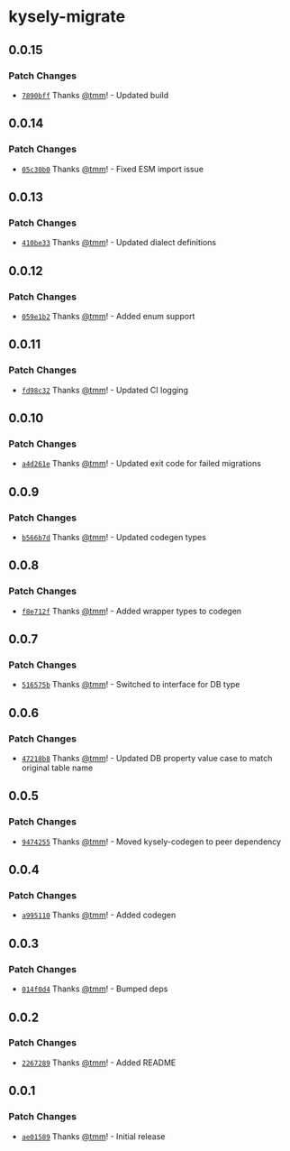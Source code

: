# kysely-migrate

## 0.0.15

### Patch Changes

- [`7890bff`](https://github.com/tmm/kysely-migrate/commit/7890bffe6f41f4e33b1eb6796e2494d96eee7e89) Thanks [@tmm](https://github.com/tmm)! - Updated build

## 0.0.14

### Patch Changes

- [`05c30b0`](https://github.com/tmm/kysely-migrate/commit/05c30b0cef8a417dd9dc2df27996c29f7e82ee75) Thanks [@tmm](https://github.com/tmm)! - Fixed ESM import issue

## 0.0.13

### Patch Changes

- [`410be33`](https://github.com/tmm/kysely-migrate/commit/410be33122dd3446a076621ee5f19926e620ae60) Thanks [@tmm](https://github.com/tmm)! - Updated dialect definitions

## 0.0.12

### Patch Changes

- [`059e1b2`](https://github.com/tmm/kysely-migrate/commit/059e1b27377a5e4f267ba95653586d2a588c9f88) Thanks [@tmm](https://github.com/tmm)! - Added enum support

## 0.0.11

### Patch Changes

- [`fd98c32`](https://github.com/tmm/kysely-migrate/commit/fd98c32d8e4ead2beb17fcfac332d62e74443a85) Thanks [@tmm](https://github.com/tmm)! - Updated CI logging

## 0.0.10

### Patch Changes

- [`a4d261e`](https://github.com/tmm/kysely-migrate/commit/a4d261e2a4cdf92015b9397f9b9894417d641fd5) Thanks [@tmm](https://github.com/tmm)! - Updated exit code for failed migrations

## 0.0.9

### Patch Changes

- [`b566b7d`](https://github.com/tmm/kysely-migrate/commit/b566b7d3e431ca02d4254ce765a962ed55908b66) Thanks [@tmm](https://github.com/tmm)! - Updated codegen types

## 0.0.8

### Patch Changes

- [`f8e712f`](https://github.com/tmm/kysely-migrate/commit/f8e712f910c3eee5e142c1fd3684fce7b8603da5) Thanks [@tmm](https://github.com/tmm)! - Added wrapper types to codegen

## 0.0.7

### Patch Changes

- [`516575b`](https://github.com/tmm/kysely-migrate/commit/516575b781c1aefc6832bc8e6818ec935fa57592) Thanks [@tmm](https://github.com/tmm)! - Switched to interface for DB type

## 0.0.6

### Patch Changes

- [`47218b8`](https://github.com/tmm/kysely-migrate/commit/47218b8a7b218cec1863b04e49f2276f984261a0) Thanks [@tmm](https://github.com/tmm)! - Updated DB property value case to match original table name

## 0.0.5

### Patch Changes

- [`9474255`](https://github.com/tmm/kysely-migrate/commit/9474255dbf4daa66db8d2cd75c5f070c3d96ce28) Thanks [@tmm](https://github.com/tmm)! - Moved kysely-codegen to peer dependency

## 0.0.4

### Patch Changes

- [`a995110`](https://github.com/tmm/kysely-migrate/commit/a995110a77fa5a500e7d760f34d154671265c821) Thanks [@tmm](https://github.com/tmm)! - Added codegen

## 0.0.3

### Patch Changes

- [`014f0d4`](https://github.com/tmm/kysely-migrate/commit/014f0d4d09ec60e39f4ad07297a842a76a78039b) Thanks [@tmm](https://github.com/tmm)! - Bumped deps

## 0.0.2

### Patch Changes

- [`2267289`](https://github.com/tmm/kysely-migrate/commit/2267289cac5618b572d263d4869f239f751c89f2) Thanks [@tmm](https://github.com/tmm)! - Added README

## 0.0.1

### Patch Changes

- [`ae01589`](https://github.com/tmm/kysely-migrate/commit/ae015891b4447f3f4e30fcd2ca0f506f420f56ca) Thanks [@tmm](https://github.com/tmm)! - Initial release
